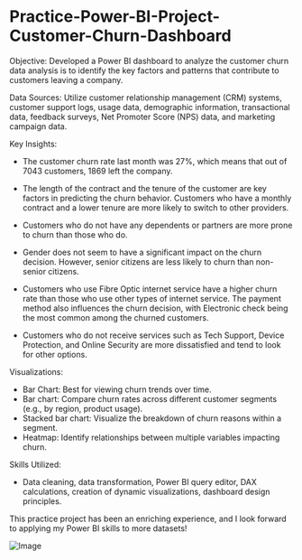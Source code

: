 # Practice-Power-BI-Project-Customer-Churn-Dashboard
Objective:
Developed a Power BI dashboard to analyze the customer churn data analysis is to identify the key factors and patterns that contribute to customers leaving a company.

Data Sources:
Utilize customer relationship management (CRM) systems, customer support logs, usage data, demographic information, transactional data, feedback surveys, Net Promoter Score (NPS) data, and marketing campaign data.

Key Insights:
* The customer churn rate last month was 27%, which means that out of 7043 customers, 1869 left the company.

* The length of the contract and the tenure of the customer are key factors in predicting the churn behavior. Customers who have a monthly contract and a lower tenure are more likely to switch to other providers.

* Customers who do not have any dependents or partners are more prone to churn than those who do.

* Gender does not seem to have a significant impact on the churn decision. However, senior citizens are less likely to churn than non-senior citizens.

* Customers who use Fibre Optic internet service have a higher churn rate than those who use other types of internet service. The payment method also influences the churn decision, with Electronic check being the most common among the churned customers.

* Customers who do not receive services such as Tech Support, Device Protection, and Online Security are more dissatisfied and tend to look for other options.

Visualizations:
* Bar Chart: Best for viewing churn trends over time. 
* Bar chart: Compare churn rates across different customer segments (e.g., by region, product usage). 
* Stacked bar chart: Visualize the breakdown of churn reasons within a segment. 
* Heatmap: Identify relationships between multiple variables impacting churn.

Skills Utilized:
* Data cleaning, data transformation, Power BI query editor, DAX calculations, creation of dynamic visualizations, dashboard design principles.

This practice project has been an enriching experience, and I look forward to applying my Power BI skills to more datasets!


![Image](https://github.com/user-attachments/assets/18ea035b-126b-4dfd-b132-d8758f3c34dd)


